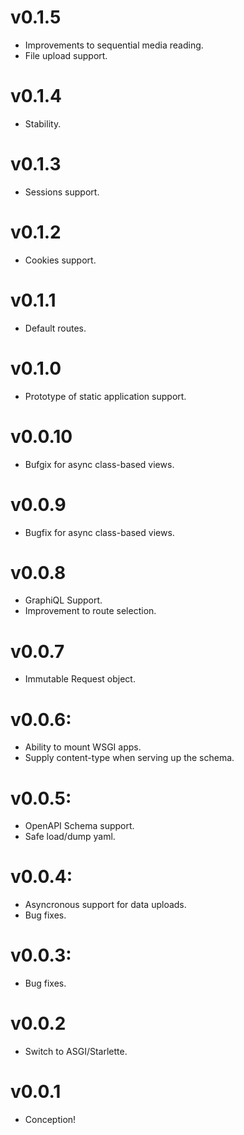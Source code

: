 # v0.1.5
- Improvements to sequential media reading.
- File upload support.

# v0.1.4
- Stability.

# v0.1.3
- Sessions support.

# v0.1.2
- Cookies support.

# v0.1.1
- Default routes.

# v0.1.0
- Prototype of static application support.

# v0.0.10
- Bufgix for async class-based views.

# v0.0.9
- Bugfix for async class-based views.

# v0.0.8
- GraphiQL Support.
- Improvement to route selection.

# v0.0.7
 - Immutable Request object.

# v0.0.6:
 - Ability to mount WSGI apps.
 - Supply content-type when serving up the schema.

# v0.0.5:
 - OpenAPI Schema support.
 - Safe load/dump yaml.

# v0.0.4:
 - Asyncronous support for data uploads.
 - Bug fixes.

# v0.0.3:
- Bug fixes.

# v0.0.2
- Switch to ASGI/Starlette.

# v0.0.1
- Conception!
